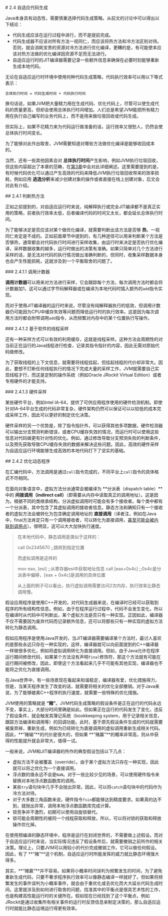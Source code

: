 <a name="2.4" />
# 2.4 自适应代码生成

Java本身具有动态性，需要慎重选择代码生成策略。从前文的讨论中可以得出以下结论：

* 代码生成应该在运行过程中进行，而不是提前完成。
* 代码生成器不应该对所有方法一视同仁，而应该将热方法和冷方法区别对待。否则，就会消耗宝贵的资源对冷方法进行优化编译，更糟的是，有可能使本应该对热方法做的优化编译因资源不足而无法进行。
* 自适应运行时的JIT编译器需要记录一些额外信息来确保在必要时刻能够重新生成本地代码。

无论在自适应运行时环境中使用何种代码生成策略，代码执行效率可以用以下等式表示：

	总体执行时间 = 代码生成时间 + 代码执行时间

换句话说，如果JVM把大量精力用在生成代码、优化代码上，尽管可以使生成代码的质量更高，但却会使用总体执行时间增加。人们总是希望JVM能把所有精力用在执行自己编写的业务代码上，而不是用来做垃圾回收或代码生成。

但实际上，如果不花精力来为代码运行做准备的话，运行效率又很愁人，仍然会使总体执行时间变长。

为了能够对此作出取舍，JVM需要知道对哪些方法做优化编译是能够收回成本的。

当然，还有一些其他因素会对 **总体执行时间**产生影响，例如JVM执行垃圾回收，但这些内容超出了本章的范畴，在[第3章][2]中会对此详细阐述。这里需要提到的是，有时候代码优化可以通过产生高效的代码来降低JVM执行垃圾回收带来的效率损耗，例如应用 **逃逸分析**来减少创建对象的操作或者直接在栈上创建对象，后文会对此有介绍。

<a name="2.4.1" />
## 2.4.1 判断热方法

正如之前提到的，对自适应运行时来说，纯解释执行或完全JIT编译都不是真正实用的策略，前者执行效率太低，后者编译代码的时间又太长，都会延长总体执行时间。

为了能够决定是否应该对某个做优化编译，就需要判断出该方法是否够 **热**，一视同仁肯定是不成的。正如前面章节中提到的，有几种途径可以用来判断某个方法是否够热，通常都会对代码执行时间进行采样收集，由运行时来决定是否执行优化编译，采样数据收集的越多，运行时做出的决策有准确。如果只简单对几个方法进行采样的话，是无法对代码的执行情况做出准确判断的，但同时，收集采样数据本身也会产生性能损耗，这就涉及到一个平衡取舍的问题了。

<a name="2.4.1.1" />
### 2.4.1.1 调用计数器

**调用计数器**可以用来对方法进行采样，它会跟踪每个方法，每次调用方法时都会将计数器加1，这可以通过字节码解释器或在编译为本地代码时插入额外的`add`指令实现。

而对于使用JIT编译器的运行时来说，尽管没有纯解释器执行的低效，但调用计数器仍可能因为CPU中缓存失效等问题而降低运行时的执行效率。这是因为每次调用方法时都会附带调用`add`指令，从而频繁对内存中的某个位置执行写操作。

<a name="2.4.1.2" />
### 2.4.1.2 基于软件的线程采样

还有一种采样方式可以有效的利用缓存，这就是线程采样。这种方法会周期性的对当前正在运行的Java线程进行检查，记录其指令指针的内容，因此无需对原始代码做修改。

为了获取线程的上下文信息，就需要将线程挂起，但挂起线程的代价却非常大。因此，要想不打断任何线程执行的情况下完成大量的采样工作，JVM就需要自己实现线程才行，而这是定制的操作系统（例如Oracle JRockit Virtual Edition）或者专用硬件的才能支持。

<a name="2.4.1.3" />
### 2.4.1.3 硬件采样

某些硬件平台，例如Intel IA-64，提供了可供应用程序使用的硬件检测机制。即使针对IA-64平台生成的代码非常复杂，硬件架构仍然可以保证可以以较低的成本完成采样工作，因此可以更好的制定优化决策。

硬件采样的另一个优势是，除了指令指针外，可以获得其他多项数据，硬件检测器可以输出分支预测判断错误，或者CPU缓存失效的情况，而运行时可以使用这些信息对代码做更有针对性的优化。例如，通过修改导致分支预测失败的判断条件，以及预先获取导致CPU缓存失效的数据来解决这些问题。因此，高效的硬件采样为自适应运行环境能够生成高效的本地代码打下了坚实的基础。

<a name="2.4.2" />
## 2.4.2 优化动态程序

在汇编代码中，方法调用是通过`call`指令完成的，不同平台上`call`指令的具体格式不尽相同。

在面向对象语言中，虚拟方法分派通常会被编译为 **分派表（dispatch table）**中的 **间接调用（indirect call）**（即需要从内存中读取真正的调用地址）。这是因为，根据不同的类继承结构，分派虚拟调用时可能会有多个接收者。每个类中都有一个分派表，其中包含了其虚拟调用的接收者信息。静态方法和确知只有一个接收者的虚拟方法会被转化为包含确定调用地址的 **直接调用**（译者注，例如在Java中，final方法肯定只有一个调用接收者，可以转化为直接调用，[甚至可能会被内联到调用点][1]）。很明显，这可以大大加快执行速度。

>在本地代码中，静态调用是类似于这样的：
>
>    call 0x2345670    ;;跳转到指定位置
>
>而虚拟调用是这样的
>
>    mov eax, [esi]    ;;从寄存器esi中获取地址信息
>    call [eax+0x4c]   ;;0x4c是分派表中偏移，[eax + 0x4c]是调用的具体位置
>
>从上面的例子可以看出，执行虚拟调用需要访问2次内存，执行效率比静态调用慢。

假设应用程序是使用C++开发的，对代码生成器来说，在编译时已经可以获取到程序的所有结构性信息。例如，由于在程序运行过程中，代码不会发生变化，所以在编译时从代码中可判断出，某个虚拟方法是否只有一种实现。正因如此，编译器不仅不需要因为废弃代码而记录额外信息，还可以将那些只有一种实现的虚拟方法转化为静态调用。

假如应用程序是使用Java开发的，当JIT编译器需要编译某个方法时，最讨人喜欢的是那些永远只存在一种实现的，这样，编译器就可以向前面提到的C++编译器一样做很多优化，例如将虚拟调用转化为直接调用。但如，由于Java允许在程序运行期间修改代码，如果某个方法没有声明`final`修饰符，那这个方法就有可能在运行期间被修改，因此，即使这个方法看起来几乎不可能有其他实现，编译器也不能将之优化为直接调用。

在Java世界中，有一些场景现在看起来和谐稳定，编译器有爱，优化措施得力，但是，当某天程序发生了改变的话，就需要将相关的优化全部撤销。对于Java来说，为了能够媲美C++程序的执行速度，就需要一些特殊的优化措施。

JVM使用的策略就是 **“赌”**。JVM代码生成策略的假设条件是正在运行的代码永远不变，事实上，大部分时间里确是如此。但如果正在运行的代码发生了变化，违反了假设条件，就会触发其簿记系统（bookkeeping system，用于记录相关信息，跟踪方法编译和调用等）的回调功能。此时，基于原先假设条件生成的代码就需要被废弃掉，重新生成，例如为已经转化为直接调用的虚拟调用重新生成相关代码。 因此，**“赌输”**的代价是很大的，但如果 **“赌赢”**的概率非常高，则从中获得的性能提升就会非常大，值得一试。

一般来说，JVM和JIT编译器的所作的典型假设包括以下几点：

* 虚拟方法不会被覆盖（override）。由于某个虚拟方法只存在一种实现，因此就可以将之优化为一个直接调用。
* 浮点数的值永远不会是`NaN`。对于一些比较少见的场景，可以使用硬件指令来替换对本地浮点数函数库的调用。
* 某些`try`语句块中几乎不会抛出异常。因此，可以将`catch`语句块中的代码作为冷方法对待。
* 对于大多数三角函数来说，硬件指令`fsin`都能够达到精度要求。如果真的达不到，就抛出异常，调用本地浮点数函数库完成计算。
* 锁竞争并不激烈，初期可以使用自旋锁替代。
* 锁可能会周期性的被同一个线程获取和释放，所以，可以将对锁的获取和释放操作优化掉。

在使用预编译的静态环境中，程序是运行在封闭世界的，不需要做上述假设。而对于自适应运行时来说，当实际情况违反了假设条件后，就需要撤销之前所作的相关决策。理论上，只要JVM可以用较小的代价完成撤销工作，它可以做任何假设。因此，有了 **“赌”**这个机制，自适应运行时所能发挥的威力就比静态环境强大得多。

其实，**“赌赢”**并不容易。如果将小概率时间误判为频繁发生的时间，为了避免重新生成代码，只要不奢求程序执行效率可以像静态编译一样就好了。但如果将频繁发生的事件误判为小概率事件，就会由于重优化或去优化而大大延长代码生成时间。这里就涉及到如何进行取舍的问题，找准其中的平衡点是很具艺术性的工作，也是构建高性能运行时的关键所在。假如现在已经找到了这个平衡点，例如JRockit是通过收集所有相关事件的运行时反馈信息来制定决策的，那么自适应运行时就能比静态运境运行得更有效率。




[1]:    http://docs.oracle.com/javase/specs/jls/se7/html/jls-8.html#jls-8.4.3.3    "method modifier: final"
[2]:    ../chap3/3.md#3    "自适应内存管理"
